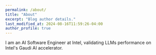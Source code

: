 ```yaml
---
permalink: /about/
title: "About"
excerpt: "Blog author details."
last_modified_at: 2024-08-16T11:59:26-04:00
author_profile: true
---
```



I am an AI Software Engineer at Intel, validating LLMs performance on Intel's Gaudi AI accelerator.